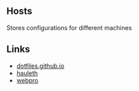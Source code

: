 ## Hosts
Stores configurations for different machines

## Links
 - [dotfiles.github.io](https://dotfiles.github.io/)
 - [hauleth](https://github.com/hauleth/dotfiles)
 - [webpro](https://github.com/webpro/awesome-dotfiles)
